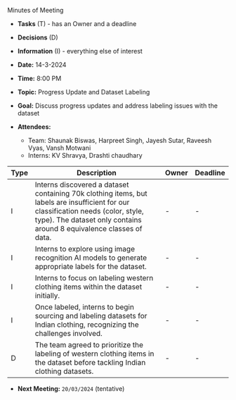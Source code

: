 <span id="anchor"></span>Minutes of Meeting

- **Tasks** (T) - has an Owner and a deadline

- **Decisions** (D)

- **Information** (I) - everything else of interest

- **Date:** 14-3-2024

- **Time:** 8:00 PM

- **Topic:** Progress Update and Dataset Labeling

- **Goal:** Discuss progress updates and address labeling issues with the dataset

- **Attendees:**
  - Team: Shaunak Biswas, Harpreet Singh, Jayesh Sutar, Raveesh Vyas, Vansh Motwani
  - Interns: KV Shravya, Drashti chaudhary

| Type | Description | Owner | Deadline |
|------|-------------|-------|----------|
| I    | Interns discovered a dataset containing 70k clothing items, but labels are insufficient for our classification needs (color, style, type). The dataset only contains around 8 equivalence classes of data. | - | - |
| I    | Interns to explore using image recognition AI models to generate appropriate labels for the dataset. | - | - |
| I    | Interns to focus on labeling western clothing items within the dataset initially. | - | - |
| I    | Once labeled, interns to begin sourcing and labeling datasets for Indian clothing, recognizing the challenges involved. | - | - |
| D    | The team agreed to prioritize the labeling of western clothing items in the dataset before tackling Indian clothing datasets. | - | - |

- **Next Meeting:** ```20/03/2024``` (tentative)

